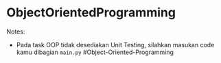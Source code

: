 # ObjectOrientedProgramming

Notes:

- Pada task OOP tidak desediakan Unit Testing, silahkan masukan code kamu dibagian `main.py`
#Object-Oriented-Programming
